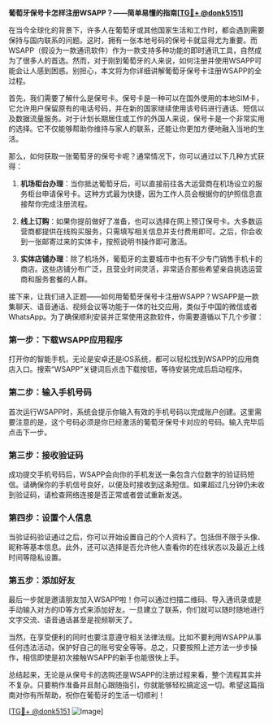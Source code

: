 **葡萄牙保号卡怎样注册WSAPP？——简单易懂的指南[[TG💪+ @donk5151](https://t.me/s/donk5151)]**

在当今全球化的背景下，许多人在葡萄牙或其他国家生活和工作时，都会遇到需要保持与国内联系的问题。这时，拥有一张本地号码的保号卡就显得尤为重要。而WSAPP（假设为一款通讯软件）作为一款支持多种功能的即时通讯工具，自然成为了很多人的首选。然而，对于刚到葡萄牙的人来说，如何注册并使用WSAPP可能会让人感到困惑。别担心，本文将为你详细讲解葡萄牙保号卡注册WSAPP的全过程。

首先，我们需要了解什么是保号卡。保号卡是一种可以在国外使用的本地SIM卡，它允许用户保留原有的电话号码，并在新的国家继续使用该号码进行通话、短信以及数据流量服务。对于计划长期居住或工作的外国人来说，保号卡是一个非常实用的选择。它不仅能够帮助你维持与家人的联系，还能让你更加方便地融入当地的生活。

那么，如何获取一张葡萄牙的保号卡呢？通常情况下，你可以通过以下几种方式获得：

1. **机场柜台办理**：当你抵达葡萄牙后，可以直接前往各大运营商在机场设立的服务柜台申请保号卡。这种方式最为快捷，因为工作人员会根据你的护照信息直接帮你完成注册流程。

2. **线上订购**：如果你提前做好了准备，也可以选择在网上预订保号卡。大多数运营商都提供在线购买服务，只需填写相关信息并支付费用即可。之后，你会收到一张邮寄过来的实体卡，按照说明书操作即可激活。

3. **实体店铺办理**：除了机场外，葡萄牙的主要城市中也有不少专门销售手机卡的商店。这些店铺分布广泛，且营业时间灵活，非常适合那些希望亲自挑选运营商和服务套餐的人群。

接下来，让我们进入正题——如何用葡萄牙保号卡注册WSAPP？WSAPP是一款集聊天、语音通话、视频会议等功能于一体的社交应用，类似于中国的微信或者WhatsApp。为了确保顺利安装并正常使用这款软件，你需要遵循以下几个步骤：

### 第一步：下载WSAPP应用程序

打开你的智能手机，无论是安卓还是iOS系统，都可以轻松找到WSAPP的应用商店入口。搜索“WSAPP”关键词后点击下载按钮，等待安装完成后启动程序。

### 第二步：输入手机号码

首次运行WSAPP时，系统会提示你输入有效的手机号码以完成账户创建。这里需要注意的是，这个号码必须是你已经激活的葡萄牙保号卡对应的号码。输入完毕后点击下一步。

### 第三步：接收验证码

成功提交手机号码后，WSAPP会向你的手机发送一条包含六位数字的验证码短信。请确保你的手机信号良好，以便及时接收到这条短信。如果超过几分钟仍未收到验证码，请检查网络连接是否正常或者尝试重新发送。

### 第四步：设置个人信息

当验证码验证通过之后，你可以开始设置自己的个人资料了。包括但不限于头像、昵称等基本信息。此外，还可以选择是否允许他人查看你的在线状态以及最近上线时间等隐私设置。

### 第五步：添加好友

最后一步就是邀请朋友加入WSAPP啦！你可以通过扫描二维码、导入通讯录或是手动输入对方的ID等方式来添加好友。一旦建立了联系，你们就可以随时随地进行文字交流、语音通话甚至是视频聊天了。

当然，在享受便利的同时也要注意遵守相关法律法规。比如不要利用WSAPP从事任何违法活动，保护好自己的账号安全等等。总之，只要按照上述方法一步步操作，相信即使是初次接触WSAPP的新手也能很快上手。

总结起来，无论是从保号卡的选购还是WSAPP的注册过程来看，整个流程其实并不复杂。只要稍作准备并且耐心跟随指引，你就能够轻松搞定这一切。希望这篇指南对你有所帮助，祝你在葡萄牙的生活一切顺利！

[[TG💪+ @donk5151](https://t.me/s/donk5151) ![Image](https://i.postimg.cc/rwNCRYN7/Snipaste-2025-04-30-17-27-05.png)]